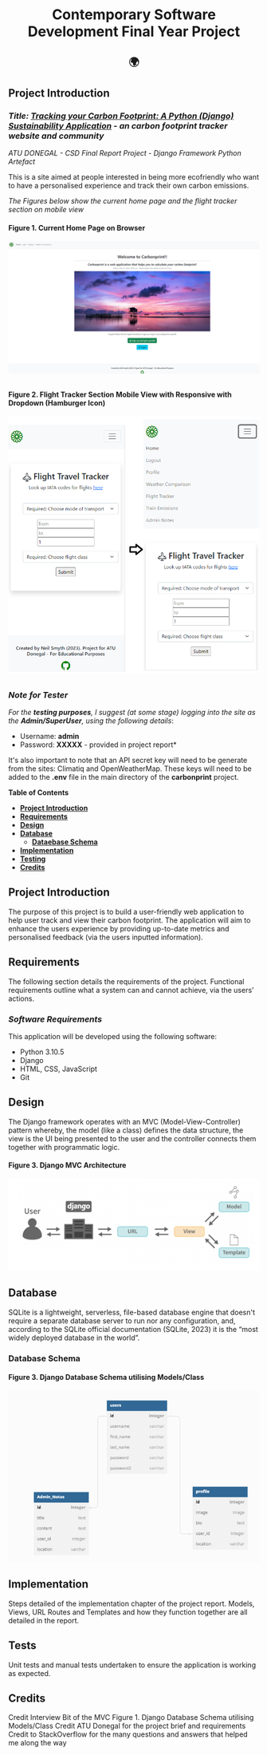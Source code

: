 <h1 align="center">Contemporary Software Development Final Year Project 

<h2 align="center"> 🌍  </h2>

## **Project Introduction**

### *Title: **[Tracking your Carbon Footprint: A Python (Django) Sustainability Application](https://github.com/NeiloErnesto89/carbonprint)** - an carbon footprint tracker website and community*

*ATU DONEGAL - CSD Final Report Project - Django Framework Python Artefact*

This is a site aimed at people interested in being more ecofriendly who want to have a personalised experience and track their own carbon emissions.

*The Figures below show the current home page and the flight tracker section on mobile view*

#### Figure 1. Current Home Page on Browser
![home](/media/readme_docs/home_page_carbonprint.png "Current Home Page Browser" ) <h2>


#### Figure 2. Flight Tracker Section Mobile View with Responsive with Dropdown (Hamburger Icon)
![mvc](/media/readme_docs/flight_tracker_page_mobile.png "Flight Tracker Section Mobile with Dropdown" ) <h2>



### *Note for Tester*

*For the **testing purposes**, I suggest (at some stage) logging into the site as the **Admin/SuperUser**, using the following details*: 
- Username: **admin**   
- Password: **XXXXX** - provided in project report*

It's also important to note that an API secret key will need to be generate from the sites: Climatiq and OpenWeatherMap. These keys will need to be added to the **.env** file in the main directory of the **carbonprint** project.

**Table of Contents**

- [**Project Introduction**](#project-introduction)
- [**Requirements**](#requirements)
- [**Design**](#design)
- [**Database**](#database)
	- [**Dataebase Schema**](#database-schema)
- [**Implementation**](#implementation)
- [**Testing**](#testing)
- [**Credits**](#credits)


## **Project Introduction**
The purpose of this project is to build a user-friendly web application to help user track and view their carbon footprint. The application will aim to enhance the users experience by providing up-to-date metrics and personalised feedback (via the users inputted information).

## **Requirements**

The following section details the requirements of the project. Functional requirements outline what a system can and cannot achieve, via the users’ actions. 

### *Software Requirements*
This application will be developed using the following software:
- Python 3.10.5
- Django
- HTML, CSS, JavaScript
- Git


## **Design**

The Django framework operates with an MVC (Model-View-Controller) pattern whereby, the model (like a class) defines the data structure, the view is the UI being presented to the user and the controller connects them together with programmatic logic.

#### Figure 3. Django MVC Architecture
![mvc](/media/readme_docs/djang_architecture.png "MVC" ) <h2>


## **Database**

SQLite is a lightweight, serverless, file-based database engine that doesn't require a separate database server to run nor any configuration, and, according to the SQLite official documentation (SQLite, 2023) it is the “most widely deployed database in the world”. 

### **Database Schema**
#### Figure 3. Django Database Schema utilising Models/Class
![database schema](/media/readme_docs/CSW_Project_DB_Schema.png "Django Database Schema" ) <h2>




## **Implementation**

Steps detailed of the implementation chapter of the project report. Models, Views, URL Routes and Templates and how they function together are all detailed in the report.

## **Tests**

Unit tests and manual tests undertaken to ensure the application is working as expected.

## **Credits** 

Credit Interview Bit of the MVC Figure 1. Django Database Schema utilising Models/Class
Credit ATU Donegal for the project brief and requirements
Credit to StackOverflow for the many questions and answers that helped me along the way